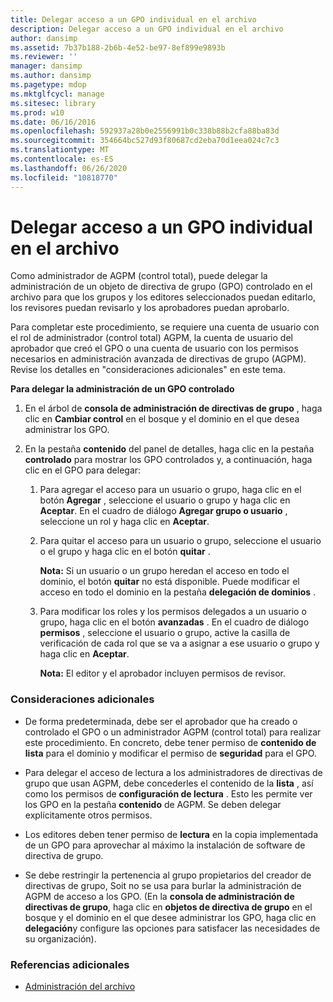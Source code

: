 ```yaml
---
title: Delegar acceso a un GPO individual en el archivo
description: Delegar acceso a un GPO individual en el archivo
author: dansimp
ms.assetid: 7b37b188-2b6b-4e52-be97-8ef899e9893b
ms.reviewer: ''
manager: dansimp
ms.author: dansimp
ms.pagetype: mdop
ms.mktglfcycl: manage
ms.sitesec: library
ms.prod: w10
ms.date: 06/16/2016
ms.openlocfilehash: 592937a28b0e2556991b0c338b88b2cfa88ba83d
ms.sourcegitcommit: 354664bc527d93f80687cd2eba70d1eea024c7c3
ms.translationtype: MT
ms.contentlocale: es-ES
ms.lasthandoff: 06/26/2020
ms.locfileid: "10818770"
---
```

# Delegar acceso a un GPO individual en el archivo


Como administrador de AGPM (control total), puede delegar la administración de un objeto de directiva de grupo (GPO) controlado en el archivo para que los grupos y los editores seleccionados puedan editarlo, los revisores puedan revisarlo y los aprobadores puedan aprobarlo.

Para completar este procedimiento, se requiere una cuenta de usuario con el rol de administrador (control total) AGPM, la cuenta de usuario del aprobador que creó el GPO o una cuenta de usuario con los permisos necesarios en administración avanzada de directivas de grupo (AGPM). Revise los detalles en "consideraciones adicionales" en este tema.

**Para delegar la administración de un GPO controlado**

1.  En el árbol de **consola de administración de directivas de grupo** , haga clic en **Cambiar control** en el bosque y el dominio en el que desea administrar los GPO.

2.  En la pestaña **contenido** del panel de detalles, haga clic en la pestaña **controlado** para mostrar los GPO controlados y, a continuación, haga clic en el GPO para delegar:

    1.  Para agregar el acceso para un usuario o grupo, haga clic en el botón **Agregar** , seleccione el usuario o grupo y haga clic en **Aceptar**. En el cuadro de diálogo **Agregar grupo o usuario** , seleccione un rol y haga clic en **Aceptar**.

    2.  Para quitar el acceso para un usuario o grupo, seleccione el usuario o el grupo y haga clic en el botón **quitar** .

        **Nota:**  Si un usuario o un grupo heredan el acceso en todo el dominio, el botón **quitar** no está disponible. Puede modificar el acceso en todo el dominio en la pestaña **delegación de dominios** .

         

    3.  Para modificar los roles y los permisos delegados a un usuario o grupo, haga clic en el botón **avanzadas** . En el cuadro de diálogo **permisos** , seleccione el usuario o grupo, active la casilla de verificación de cada rol que se va a asignar a ese usuario o grupo y haga clic en **Aceptar**.

        **Nota:**  El editor y el aprobador incluyen permisos de revisor.

         

### Consideraciones adicionales

-   De forma predeterminada, debe ser el aprobador que ha creado o controlado el GPO o un administrador AGPM (control total) para realizar este procedimiento. En concreto, debe tener permiso de **contenido de lista** para el dominio y modificar el permiso de **seguridad** para el GPO.

-   Para delegar el acceso de lectura a los administradores de directivas de grupo que usan AGPM, debe concederles el contenido de la **lista** , así como los permisos de **configuración de lectura** . Esto les permite ver los GPO en la pestaña **contenido** de AGPM. Se deben delegar explícitamente otros permisos.

-   Los editores deben tener permiso de **lectura** en la copia implementada de un GPO para aprovechar al máximo la instalación de software de directiva de grupo.

-   Se debe restringir la pertenencia al grupo propietarios del creador de directivas de grupo, Soit no se usa para burlar la administración de AGPM de acceso a los GPO. (En la **consola de administración de directivas de grupo**, haga clic en **objetos de directiva de grupo** en el bosque y el dominio en el que desee administrar los GPO, haga clic en **delegación**y configure las opciones para satisfacer las necesidades de su organización).

### Referencias adicionales

-   [Administración del archivo](managing-the-archive.md)

 

 





